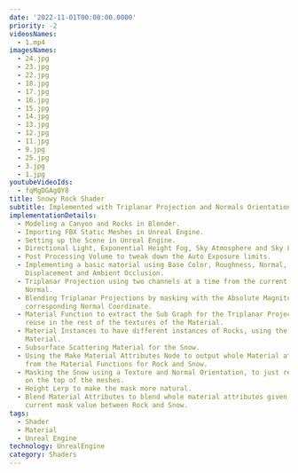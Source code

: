 ```yaml
---
date: '2022-11-01T00:00:00.0000'
priority: -2
videosNames:
  - 1.mp4
imagesNames:
  - 24.jpg
  - 23.jpg
  - 22.jpg
  - 18.jpg
  - 17.jpg
  - 16.jpg
  - 15.jpg
  - 14.jpg
  - 13.jpg
  - 12.jpg
  - 11.jpg
  - 9.jpg
  - 25.jpg
  - 3.jpg
  - 1.jpg
youtubeVideoIds:
  - fqMgDGAgQY8
title: Snowy Rock Shader
subtitle: Implemented with Triplanar Projection and Normals Orientation in Unreal Engine
implementationDetails:
  - Modeling a Canyon and Rocks in Blender.
  - Importing FBX Static Meshes in Unreal Engine.
  - Setting up the Scene in Unreal Engine.
  - Directional Light, Exponential Height Fog, Sky Atmosphere and Sky Light.
  - Post Processing Volume to tweak down the Auto Exposure limits.
  - Implementing a basic material using Base Color, Roughness, Normal,
    Displacement and Ambient Occlusion.
  - Triplanar Projection using two channels at a time from the current Vertex
    Normal.
  - Blending Triplanar Projections by masking with the Absolute Magnitude of the
    corresponding Normal Coordinate.
  - Material Function to extract the Sub Graph for the Triplanar Projection, to
    reuse in the rest of the textures of the Material.
  - Material Instances to have different instances of Rocks, using the same base
    Material.
  - Subsurface Scattering Material for the Snow.
  - Using the Make Material Attributes Node to output whole Material attributes
    from the Material Functions for Rock and Snow.
  - Masking the Snow using a Texture and Normal Orientation, to just render snow
    on the top of the meshes.
  - Height Lerp to make the mask more natural.
  - Blend Material Attributes to blend whole material attributes given the
    current mask value between Rock and Snow.
tags:
  - Shader
  - Material
  - Unreal Engine
technology: UnrealEngine
category: Shaders
---
```

